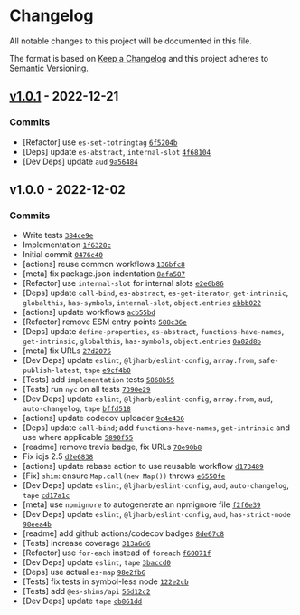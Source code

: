 # Changelog

All notable changes to this project will be documented in this file.

The format is based on [Keep a Changelog](https://keepachangelog.com/en/1.0.0/)
and this project adheres to [Semantic Versioning](https://semver.org/spec/v2.0.0.html).

## [v1.0.1](https://github.com/es-shims/Set/compare/v1.0.0...v1.0.1) - 2022-12-21

### Commits

- [Refactor] use `es-set-totringtag` [`6f5204b`](https://github.com/es-shims/Set/commit/6f5204bb0245edd40c8cb76470dcea437c2253a7)
- [Deps] update `es-abstract`, `internal-slot` [`4f68104`](https://github.com/es-shims/Set/commit/4f68104cbfbbcc832d721553b1920503078685a7)
- [Dev Deps] update `aud` [`9a56484`](https://github.com/es-shims/Set/commit/9a56484e6fbffe3841ba69f0bd6e692fdd086b1b)

## v1.0.0 - 2022-12-02

### Commits

- Write tests [`384ce9e`](https://github.com/es-shims/Set/commit/384ce9ede2188380aadfb2158ae03e26a52779b7)
- Implementation [`1f6328c`](https://github.com/es-shims/Set/commit/1f6328c8c2dec4eb912f40a8e4f2afe0e85006c5)
- Initial commit [`0476c40`](https://github.com/es-shims/Set/commit/0476c4032a20949badb8f3b6803ff9af64e1e95f)
- [actions] reuse common workflows [`136bfc8`](https://github.com/es-shims/Set/commit/136bfc8957983effecc19e53a2b594e4fec8ddda)
- [meta] fix package.json indentation [`8afa587`](https://github.com/es-shims/Set/commit/8afa5872a9b30ab3279d304964240df8012da6d3)
- [Refactor] use `internal-slot` for internal slots [`e2e6b86`](https://github.com/es-shims/Set/commit/e2e6b86ed4dba40661ca2614eb8a74f51f0f47f0)
- [Deps] update `call-bind`, `es-abstract`, `es-get-iterator`, `get-intrinsic`, `globalthis`, `has-symbols`, `internal-slot`, `object.entries` [`ebbb022`](https://github.com/es-shims/Set/commit/ebbb022543db0f7dd8d64158b1d6b887bcf5f9b9)
- [actions] update workflows [`acb55bd`](https://github.com/es-shims/Set/commit/acb55bd3a0c57849f0497bc85bfcf75d45552fdc)
- [Refactor] remove ESM entry points [`588c36e`](https://github.com/es-shims/Set/commit/588c36ebff7ae3f73926bde671b8519d99362280)
- [Deps] update `define-properties`, `es-abstract`, `functions-have-names`, `get-intrinsic`, `globalthis`, `has-symbols`, `object.entries` [`0a82d8b`](https://github.com/es-shims/Set/commit/0a82d8b672bf66d19d4e99a73f2efa2ac9c8b7c4)
- [meta] fix URLs [`27d2075`](https://github.com/es-shims/Set/commit/27d2075c1c9a1cf0bb157ad13fe075aa2d20ee37)
- [Dev Deps] update `eslint`, `@ljharb/eslint-config`, `array.from`, `safe-publish-latest`, `tape` [`e9cf4b0`](https://github.com/es-shims/Set/commit/e9cf4b010b77f8d04c6608f0b7ae139e97f3da18)
- [Tests] add `implementation` tests [`5868b55`](https://github.com/es-shims/Set/commit/5868b55f1c7827be6674310f43b5eb95751463f7)
- [Tests] run `nyc` on all tests [`7390e29`](https://github.com/es-shims/Set/commit/7390e296e6ddae251dd37e814395fa2c473f582f)
- [Dev Deps] update `eslint`, `@ljharb/eslint-config`, `array.from`, `aud`, `auto-changelog`, `tape` [`bffd518`](https://github.com/es-shims/Set/commit/bffd5183ab5726dd48a36a8de079a467765fafb2)
- [actions] update codecov uploader [`9c4e436`](https://github.com/es-shims/Set/commit/9c4e436ef787d59a69899ecdf09ea3cdf10a2dd7)
- [Deps] update `call-bind`; add `functions-have-names`, `get-intrinsic` and use where applicable [`5890f55`](https://github.com/es-shims/Set/commit/5890f5535b53235118d870365ae8c49b1785bd42)
- [readme] remove travis badge, fix URLs [`70e90b8`](https://github.com/es-shims/Set/commit/70e90b8b154b13816ea89063155c297f99709af5)
- Fix iojs 2.5 [`d2e6838`](https://github.com/es-shims/Set/commit/d2e6838b246ca00fbb836fb51a1a435594488f40)
- [actions] update rebase action to use reusable workflow [`d173489`](https://github.com/es-shims/Set/commit/d173489e6cab54aec3389bffbabd41d722d3542d)
- [Fix] `shim`: ensure `Map.call(new Map())` throws [`e6550fe`](https://github.com/es-shims/Set/commit/e6550fe07d0be8bb69be3cf5972587a28fb96207)
- [Dev Deps] update `eslint`, `@ljharb/eslint-config`, `aud`, `auto-changelog`, `tape` [`cd17a1c`](https://github.com/es-shims/Set/commit/cd17a1c1c8d9b797b762a1d81e6340e68e9658dd)
- [meta] use `npmignore` to autogenerate an npmignore file [`f2f6e39`](https://github.com/es-shims/Set/commit/f2f6e3942cc2caef81e7260887f3a2fab3426970)
- [Dev Deps] update `eslint`, `@ljharb/eslint-config`, `aud`, `has-strict-mode` [`98eea4b`](https://github.com/es-shims/Set/commit/98eea4b1e7d68b1a46a21239eef0ef3457c229ef)
- [readme] add github actions/codecov badges [`8de67c8`](https://github.com/es-shims/Set/commit/8de67c82c0ce20e0bef24d79fa056fcb25042b93)
- [Tests] increase coverage [`313a6d6`](https://github.com/es-shims/Set/commit/313a6d607ca29aa9a49a17fa64a4990f8cc81a87)
- [Refactor] use `for-each` instead of `foreach` [`f60071f`](https://github.com/es-shims/Set/commit/f60071fe178e5850b6c3135949cdd0c175cdc056)
- [Dev Deps] update `eslint`, `tape` [`3baccd0`](https://github.com/es-shims/Set/commit/3baccd0e25717983cf509caa4931ed5dbedbc793)
- [Deps] use actual `es-map` [`98e2fb6`](https://github.com/es-shims/Set/commit/98e2fb696e42e509d929779a9a6f1b21608e6936)
- [Tests] fix tests in symbol-less node [`122e2cb`](https://github.com/es-shims/Set/commit/122e2cbf3e97d13f60384c42646ded03a9544f5b)
- [Tests] add `@es-shims/api` [`56d12c2`](https://github.com/es-shims/Set/commit/56d12c2dcc2201435635a67a9ff59b23e75157dd)
- [Dev Deps] update `tape` [`cb861dd`](https://github.com/es-shims/Set/commit/cb861dd9076f9571e19dbaaea9b4bb1d850ec08d)
